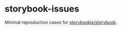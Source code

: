 # storybook-issues
Minimal reproduction cases for [storybookjs/storybook](https://github.com/storybookjs/storybook).
